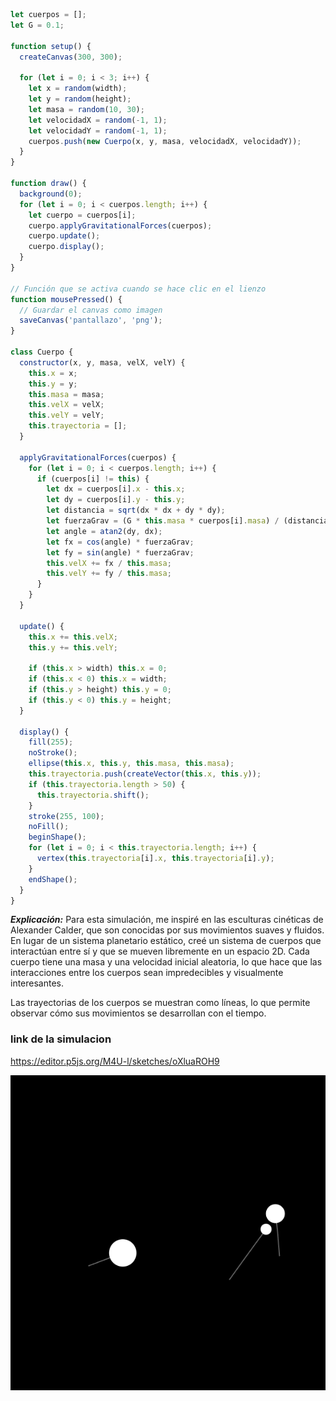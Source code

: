 ```js
let cuerpos = [];
let G = 0.1;  

function setup() {
  createCanvas(300, 300);

  for (let i = 0; i < 3; i++) {
    let x = random(width);
    let y = random(height);
    let masa = random(10, 30);
    let velocidadX = random(-1, 1);
    let velocidadY = random(-1, 1);
    cuerpos.push(new Cuerpo(x, y, masa, velocidadX, velocidadY));
  }
}

function draw() {
  background(0);
  for (let i = 0; i < cuerpos.length; i++) {
    let cuerpo = cuerpos[i];
    cuerpo.applyGravitationalForces(cuerpos);
    cuerpo.update();
    cuerpo.display();
  }
}

// Función que se activa cuando se hace clic en el lienzo
function mousePressed() {
  // Guardar el canvas como imagen
  saveCanvas('pantallazo', 'png');
}

class Cuerpo {
  constructor(x, y, masa, velX, velY) {
    this.x = x;
    this.y = y;
    this.masa = masa;
    this.velX = velX;
    this.velY = velY;
    this.trayectoria = [];  
  }
  
  applyGravitationalForces(cuerpos) {
    for (let i = 0; i < cuerpos.length; i++) {
      if (cuerpos[i] != this) {
        let dx = cuerpos[i].x - this.x;
        let dy = cuerpos[i].y - this.y;
        let distancia = sqrt(dx * dx + dy * dy);
        let fuerzaGrav = (G * this.masa * cuerpos[i].masa) / (distancia * distancia);
        let angle = atan2(dy, dx);
        let fx = cos(angle) * fuerzaGrav;
        let fy = sin(angle) * fuerzaGrav;
        this.velX += fx / this.masa;
        this.velY += fy / this.masa;
      }
    }
  }
  
  update() {
    this.x += this.velX;
    this.y += this.velY;
    
    if (this.x > width) this.x = 0;
    if (this.x < 0) this.x = width;
    if (this.y > height) this.y = 0;
    if (this.y < 0) this.y = height;
  }

  display() {
    fill(255);
    noStroke();
    ellipse(this.x, this.y, this.masa, this.masa); 
    this.trayectoria.push(createVector(this.x, this.y));
    if (this.trayectoria.length > 50) {
      this.trayectoria.shift();
    }
    stroke(255, 100);
    noFill();
    beginShape();
    for (let i = 0; i < this.trayectoria.length; i++) {
      vertex(this.trayectoria[i].x, this.trayectoria[i].y);
    }
    endShape();
  }
}

```

***Explicación:***
Para esta simulación, me inspiré en las esculturas cinéticas de Alexander Calder, que son conocidas por sus movimientos suaves y fluidos. En lugar de un sistema planetario estático, creé un sistema de cuerpos que interactúan entre sí y que se mueven libremente en un espacio 2D. Cada cuerpo tiene una masa y una velocidad inicial aleatoria, lo que hace que las interacciones entre los cuerpos sean impredecibles y visualmente interesantes.

Las trayectorias de los cuerpos se muestran como líneas, lo que permite observar cómo sus movimientos se desarrollan con el tiempo.


### link de la simulacion

https://editor.p5js.org/M4U-l/sketches/oXluaROH9



![](https://github.com/jfUPB/simulacion-M4U-l/blob/main/src/assets/Uni3Act11.png)
